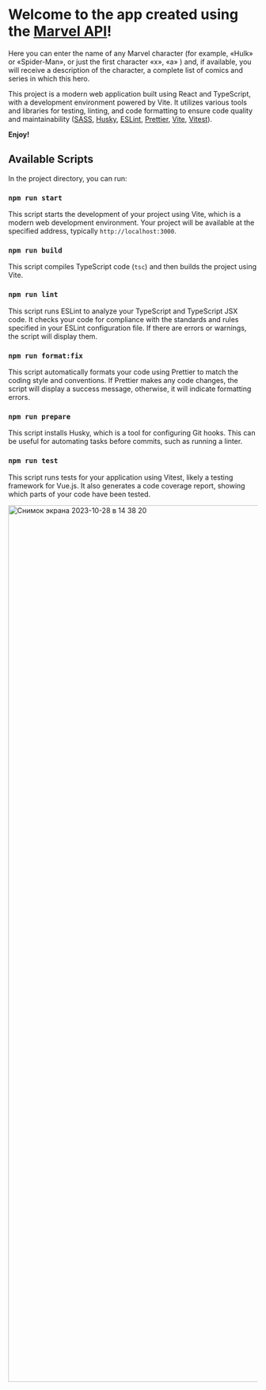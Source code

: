 # Welcome to the app created using the [Marvel API](https://developer.marvel.com/)!

Here you can enter the name of any Marvel character (for example, «Hulk» or «Spider-Man», or just the first character «x», «a» ) and, if available, you will receive a description of the character, a complete list of comics and series in which this hero.

This project is a modern web application built using React and TypeScript, with a development environment powered by Vite. It utilizes various tools and libraries for testing, linting, and code formatting to ensure code quality and maintainability ([SASS](https://sass-lang.com/), [Husky](https://typicode.github.io/husky/), [ESLint](https://eslint.org/), [Prettier](https://prettier.io/), [Vite](https://vitejs.dev/), [Vitest](https://vitest.dev/)).

**Enjoy!**

## Available Scripts

In the project directory, you can run:

### `npm run start`

This script starts the development of your project using Vite, which is a modern web development environment. Your project will be available at the specified address, typically `http://localhost:3000`.

### `npm run build`

This script compiles TypeScript code (`tsc`) and then builds the project using Vite.

### `npm run lint`

This script runs ESLint to analyze your TypeScript and TypeScript JSX code. It checks your code for compliance with the standards and rules specified in your ESLint configuration file. If there are errors or warnings, the script will display them.

### `npm run format:fix`

This script automatically formats your code using Prettier to match the coding style and conventions. If Prettier makes any code changes, the script will display a success message, otherwise, it will indicate formatting errors.

### `npm run prepare`

This script installs Husky, which is a tool for configuring Git hooks. This can be useful for automating tasks before commits, such as running a linter.

### `npm run test`

This script runs tests for your application using Vitest, likely a testing framework for Vue.js. It also generates a code coverage report, showing which parts of your code have been tested.

<img width="1772" alt="Снимок экрана 2023-10-28 в 14 38 20" src="https://github.com/kotangenss/rss-react/assets/61937290/8ad7f44d-51c0-466b-85ee-274e35091c52">
